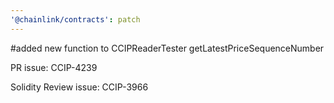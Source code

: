 ```yaml
---
'@chainlink/contracts': patch
---
```


#added new function to CCIPReaderTester getLatestPriceSequenceNumber


PR issue: CCIP-4239

Solidity Review issue: CCIP-3966